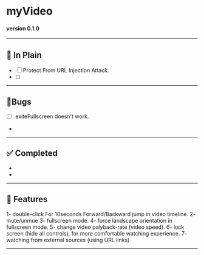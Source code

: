 # myVideo
#### version 0.1.0


---

## 📝 In Plain
- [ ] Protect From URL Injection Attack.
- [ ] 


---

## 🐞Bugs
- [ ] exiteFullscreen doesn't work.
-



---

## ✅ Completed
- 
- 


---

## 🔮 Features
1- double-click For 10seconds Forward/Backward jump in video timeline.
2- mute/unmue
3- fullscreen mode.
4- force landscape orientation in fullscreen mode.
5- change video palyback-rate (video speed).
6- lock screen (hide all controls), for more comfortable watching experience.
7- watching from external sources (using URL links)




---


